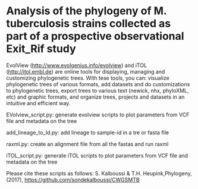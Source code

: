 

# Analysis of the phylogeny of M. tuberculosis strains collected as part of a prospective observational Exit_Rif study 

EvolView (http://www.evolgenius.info/evolview) and iTOL (http://itol.embl.de) are online tools for displaying, managing and customizing phylogenetic trees.
With tese tools, you can:
visualize phylogenetic trees of various formats, add datasets and do customizations to phylogenetic trees, export trees to various text (newick, nhx, phyloXML, etc) and graphic formats, and organize trees, projects and datasets in an intuitive and efficient way.

EVolview_script.py: generate evolview scripts to plot parameters from VCF file and metadata on the tree

add_lineage_to_Id.py: add lineage to sample-id in a tre or fasta file

raxml.py: create an alignment file from all the fastas and run raxml

iTOL_script.py: generate iTOL scripts to plot parameters from VCF file and metadata on the tree






Please cite these scripts as follows:
S. Kalboussi & T.H. Heupink,Phylogeny,(2017), https://github.com/sondekalboussi/CWGSMTB

